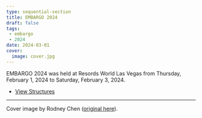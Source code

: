 ```yaml
---
type: sequential-section
title: EMBARGO 2024
draft: false
tags:
 - embargo
 - 2024
date: 2024-03-01
cover:
  image: cover.jpg
---
```


EMBARGO 2024 was held at Resords World Las Vegas from Thursday, February 1,
2024 to Saturday, February 3, 2024. <!--more-->

* [View Structures](2024+2+EMBARGO+Structures.pdf)

---

Cover image by Rodney Chen ([original here](https://flickr.com/photos/beakertehmuppet/53514747687/in/album-72177720314637787)).

